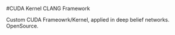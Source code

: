#CUDA Kernel CLANG Framework

Custom CUDA Frameowrk/Kernel, applied in deep belief networks. OpenSource.

